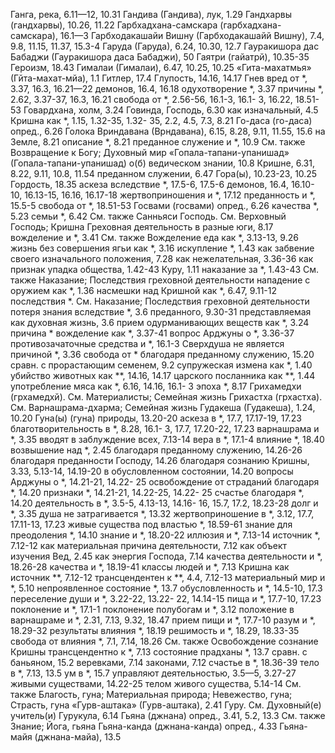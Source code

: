 Ганга, река, 6.11—12, 10.31 
Гандива (Гандива), лук, 1.29 
Гандхарвы (гандхарвы), 10.26, 11.22 
Гарбхадхана-самскара (гарбхадхана-самскара), 16.1—3
Гарбходакашайи Вишну (Гарбходакашайй Вишну), 7.4, 9.8, 11.15, 11.37, 15.3-4
Гаруда (Гаруда), 6.24, 10.30, 12.7 
Гауракишора дас Бабаджи (Гауракишора даса Бабаджи), 50 
Гаятри (гайатрй), 10.35-35 
Героизм, 18.43
Гималаи (Гималаи), 6.47, 10.25, 10.25
	«Гита-махатмья» (Гйта-махат-мйа), 1.1 
Гитлер, 17.4 
Глупость, 14.16, 14.17 
Гнев
	вред от *, 3.37, 16.3, 16.21—22 
	демонов, 16.4, 16.18 
	одухотворение *, 3.37
	причины *, 2.62, 3.37-37, 16.3, 16.21
	свобода от *, 2.56-56, 16.1-3, 16.1- 3, 16.22, 18.51-53 
Говардхана, холм, 3.24 
Говинда, Господь, 6.30 
	как изначальный, 4.5 
	Кришна как *, 1.15, 1.32-35, 1.32- 35, 2.2, 4.5, 7.3, 8.21 
Го-даса (го-даса)
	опред., 6.26 
Голока Вриндавана (Врндавана), 6.15, 8.28, 9.11, 11.55, 15.6 
	на Земле, 8.21 
	описание *, 8.21 
	преданное служение и *, 10.9 
	См. также Возвращение к Богу; Духовный мир
«Гопала-тапани-упанишад» (Гопала-тапани-упанишад) о(б)
	ведическом знании, 10.8 
	Кришне, 6.31, 8.22, 9.11, 10.8, 11.54 
	преданном служении, 6.47 
Гора(ы), 10.23-23, 10.25 
Гордость, 18.35
	аскеза вследствие *, 17.5-6, 17.5-6
	демонов, 16.4, 16.10-10, 16.13-15, 16.16, 16.17-18
	жертвоприношения и *, 17.12 
	преданность и *, 15.5-5 
	свобода от *, 18.51-53
Госвами (госвами)
	опред., 6.26 
	качества *, 5.23 
	семьи *, 6.42 
	См. также Санньяси
Господь.
	См. Верховный Господь; Кришна
Греховная деятельность в разные юги, 8.17 
	вожделение и *, 3.41 
		См. также Вожделение
	еда как *, 3.13-13, 9.26 
	жизнь без совершения ягьи как *, 3.16 
	искупление *, 1.43
	как забвение своего изначального положения, 7.28
	как нежелательная, 3.36-36 
	как признак упадка общества, 1.42-43 
	Куру, 1.11
	наказание за *, 1.43-43
		См. также Наказание; Последствия греховной деятельности
	нападение с оружием как *, 1.36 
	насмешки над Кришной как *, 6.47, 9.11-12
	последствия *.
		См. Наказание; Последствия греховной деятельности
	потеря знания вследствие *, 3.6 
	преданного, 9.30-31 
	представляемая как духовная жизнь, 3.6
	прием одурманивающих веществ как *, 3.24 
	причина *
		вожделение как *, 3.37-41 
		вопрос Арджуны о *, 3.36-37 
	противозачаточные средства и *, 16.1-3
	Сверхдуша не является причиной *, 3.36
	свобода от * благодаря преданному служению, 15.20
	сравн. с прорастающим семенем, 9.2
	супружеская измена как *, 1.40 
	убийство
		животных как **, 14.16, 14.17 
		царского посланника как **, 1.44 
	употребление мяса как *, 6.16, 14.16, 16.1- 3 
	эпоха *, 8.17
Грихамедхи (грхамедхй).
	См. Материалисты; Семейная жизнь
Грихастха (грхастха).
	См. Варнашрама-дхарма; Семейная жизнь
Гудакеша (Гудакеша), 1.24, 10.20 
Гуна(ы) (гуна) природы, 13.20-20 
	аскеза в *, 17.7, 17.17-19, 17.23 
	благотворительность в *, 8.28, 16.1- 3, 17.7, 17.20-22, 17.23 
	варнашрама и *, 3.35
	вводят в заблуждение всех, 7.13-14 
	вера в *, 17.1-4 
	влияние *, 18.40 
	возвышение над *, 2.45
		благодаря преданному служению, 14.26-26
		благодаря преданности Господу, 14.26
		благодаря сознанию Кришны, 3.33, 5.13-14, 14.19-20 
		в обусловленном состоянии, 14.20
		вопросы Арджуны о *, 14.21-21, 14.22- 25
		освобождение от страданий благодаря *, 14.20
		признаки *, 14.21-21, 14.22-25, 14.22- 25
		счастье благодаря *, 14.20
	деятельность в *, 3.5-5, 4.13-13, 14.16- 16, 15.7, 17.2, 18.23-28 
	долг и *, 3.35
	душа не затрагивается *, 13.32 
	жертвоприношение в *, 3.12, 17.7, 17.11-13, 17.23 
	живые существа под властью *, 18.59-61 
	знание для преодоления *, 14.10 
	знание и *, 18.20-22 
	иллюзия и *, 7.13-14 
	источник *, 7.12-12 
	как материальная причина деятельности, 7.12
	как объект изучения Вед, 2.45
	как энергия Господа, 7.14
	качества деятельности и *, 18.26-28
	качества и *, 18.19-41
	классы людей и *, 7.13
	Кришна
		как источник **, 7.12-12 
		трансцендентен к **, 4.4, 7.12-13 
	материальный мир и *, 5.10 
	непроявленное состояние *, 13.7 
	обусловленность и *, 14.5-10, 17.3
	переселение души и *, 3.22-22, 13.22- 22, 14.14-15 
	пища и *, 17.7-10, 17.23 
	поклонение и *, 17.1-1 
	поклонение полубогам и *, 3.12 
	положение в варнашраме и *, 2.31, 7.13, 9.32, 18.47 
	прием пищи и *, 17.7-10 
	разум и *, 18.29-32 
	результаты влияния *, 18.19 
	решимость и *, 18.29, 18.33-35 
	свобода от влияния *, 7.1, 7.14, 18.26 
		См. также Освобождение
	сознание Кришны трансцендентно к *, 7.13
	состояние прадханы *, 13.7 
	сравн. с
		баньяном, 15.2 
		веревками, 7.14 
		законами, 7.12 
	счастье в *, 18.36-39 
	тело в *, 7.13, 13.5 
	ум в *, 15.7
	управляют
		деятельностью, 3.5—5, 3.27-27 
		живыми существами, 14.22-25 
		телом живого существа, 5.14-14 
	См. также Благость, гуна; Материальная природа; Невежество, гуна; Страсть, гуна
«Гурв-аштака» (Гурв-аштака), 2.41 
Гуру.
	См. Духовный(е) учитель(и)
Гурукула, 6.14
Гьяна (джнана)
	опред., 3.41, 5.2, 13.3 
	См. также Знание; Йога, гьяна 
Гьяна-канда (джнана-канда)
	опред., 4.33
Гьяна-майя (джнана-майа), 13.5